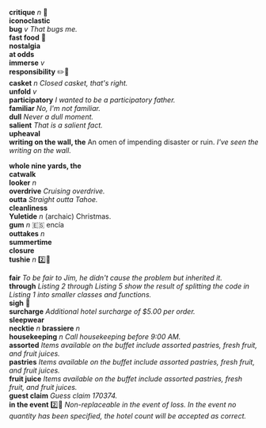 __critique__ _n_ :mega:  
__iconoclastic__  
__bug__ _v_ _That bugs me._  
__fast food__ :mega:  
__nostalgia__  
__at odds__  
__immerse__ _v_  
__responsibility__ :pencil2::mega:  
__casket__ _n_ _Closed casket, that's right._  
__unfold__ _v_  
__participatory__ _I wanted to be a participatory father._  
__familiar__ _No, I'm not familiar._  
__dull__ _Never a dull moment._  
__salient__ _That is a salient fact._  
__upheaval__  
__writing on the wall, the__ An omen of impending disaster or ruin. _I've seen the writing on the wall._  

__whole nine yards, the__  
__catwalk__  
__looker__ _n_  
__overdrive__ _Cruising overdrive._  
__outta__ _Straight outta Tahoe._  
__cleanliness__  
__Yuletide__ _n_ (archaic) Christmas.  
__gum__ _n_ :es: encía  
__outtakes__ _n_  
__summertime__  
__closure__  
__tushie__ _n_ :two::hammer:  

__fair__ _To be fair to Jim, he didn't cause the problem but inherited it._  
__through__ _Listing 2 through Listing 5 show the result of splitting the code in Listing 1 into smaller classes and functions._  
__sigh__ :mega:  
__surcharge__ _Additional hotel surcharge of $5.00 per order._  
__sleepwear__  
__necktie__ _n_
__brassiere__ _n_  
__housekeeping__ _n_ _Call housekeeping before 9:00 AM._  
__assorted__ _Items available on the buffet include assorted pastries, fresh fruit, and fruit juices._  
__pastries__ _Items available on the buffet include assorted pastries, fresh fruit, and fruit juices._  
__fruit juice__ _Items available on the buffet include assorted pastries, fresh fruit, and fruit juices._  
__guest claim__ _Guess claim 170374._  
__in the event__ :two::hammer: _Non-replaceable in the event of loss._ _In the event no quantity has been specified, the hotel count will be accepted as correct._ 
